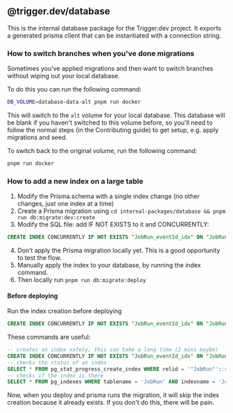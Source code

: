 ## @trigger.dev/database

This is the internal database package for the Trigger.dev project. It exports a generated prisma client that can be instantiated with a connection string.

### How to switch branches when you've done migrations

Sometimes you've applied migrations and then want to switch branches without wiping out your local database.

To do this you can run the following command:

```bash
DB_VOLUME=database-data-alt pnpm run docker
```

This will switch to the `alt` volume for your local database. This database will be blank if you haven't switched to this volume before, so you'll need to follow the normal steps (in the Contributing guide) to get setup, e.g. apply migrations and seed.

To switch back to the original volume, run the following command:

```bash
pnpm run docker
```

### How to add a new index on a large table

1. Modify the Prisma.schema with a single index change (no other changes, just one index at a time)
2. Create a Prisma migration using `cd internal-packages/database && pnpm run db:migrate:dev:create`
3. Modify the SQL file: add IF NOT EXISTS to it and CONCURRENTLY:

```sql
CREATE INDEX CONCURRENTLY IF NOT EXISTS "JobRun_eventId_idx" ON "JobRun" ("eventId");
```

4. Don’t apply the Prisma migration locally yet. This is a good opportunity to test the flow.
5. Manually apply the index to your database, by running the index command.
6. Then locally run `pnpm run db:migrate:deploy`

#### Before deploying

Run the index creation before deploying

```sql
CREATE INDEX CONCURRENTLY IF NOT EXISTS "JobRun_eventId_idx" ON "JobRun" ("eventId");
```

These commands are useful:

```sql
-- creates an index safely, this can take a long time (2 mins maybe)
CREATE INDEX CONCURRENTLY IF NOT EXISTS "JobRun_eventId_idx" ON "JobRun" ("eventId");
-- checks the status of an index
SELECT * FROM pg_stat_progress_create_index WHERE relid = '"JobRun"'::regclass;
-- checks if the index is there
SELECT * FROM pg_indexes WHERE tablename = 'JobRun' AND indexname = 'JobRun_eventId_idx';
```

Now, when you deploy and prisma runs the migration, it will skip the index creation because it already exists. If you don't do this, there will be pain.
